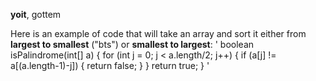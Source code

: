 **yoit**, gottem

Here is an example of code that will take an array and sort it either from **largest to smallest** ("bts") or **smallest to largest**:
'
boolean isPalindrome(int[] a) {
		for (int j = 0; j < a.length/2; j++) {
			if (a[j] != a[(a.length-1)-j]) {
				return false;
			}
		}
		return true;
}
'


